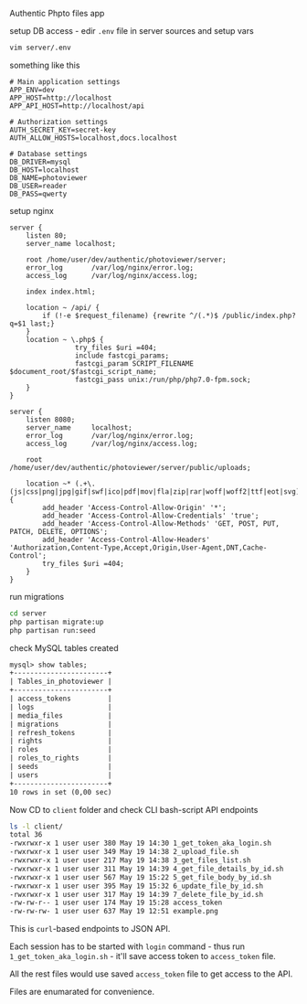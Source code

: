 Authentic Phpto files app

setup DB access - edir `.env` file in server sources and setup vars

```bash
vim server/.env
```

something like this

```
# Main application settings
APP_ENV=dev
APP_HOST=http://localhost
APP_API_HOST=http://localhost/api

# Authorization settings
AUTH_SECRET_KEY=secret-key
AUTH_ALLOW_HOSTS=localhost,docs.localhost

# Database settings
DB_DRIVER=mysql
DB_HOST=localhost
DB_NAME=photoviewer
DB_USER=reader
DB_PASS=qwerty

```

setup nginx
```
server {
    listen 80;
    server_name localhost;

    root /home/user/dev/authentic/photoviewer/server;
    error_log       /var/log/nginx/error.log;
    access_log      /var/log/nginx/access.log;
    
    index index.html;
    
    location ~ /api/ {
        if (!-e $request_filename) {rewrite ^/(.*)$ /public/index.php?q=$1 last;}
    }
    location ~ \.php$ {
                try_files $uri =404;
                include fastcgi_params;
                fastcgi_param SCRIPT_FILENAME $document_root/$fastcgi_script_name;
                fastcgi_pass unix:/run/php/php7.0-fpm.sock;
    }
}

server {
    listen 8080;
    server_name     localhost;
    error_log       /var/log/nginx/error.log;
    access_log      /var/log/nginx/access.log;

    root            /home/user/dev/authentic/photoviewer/server/public/uploads;

    location ~* (.+\.(js|css|png|jpg|gif|swf|ico|pdf|mov|fla|zip|rar|woff|woff2|ttf|eot|svg))$ {
        add_header 'Access-Control-Allow-Origin' '*';
        add_header 'Access-Control-Allow-Credentials' 'true';
        add_header 'Access-Control-Allow-Methods' 'GET, POST, PUT, PATCH, DELETE, OPTIONS';
        add_header 'Access-Control-Allow-Headers' 'Authorization,Content-Type,Accept,Origin,User-Agent,DNT,Cache-Control';
        try_files $uri =404;
    }
}

```

run migrations

```bash
cd server
php partisan migrate:up
php partisan run:seed
```

check MySQL tables created
```txt
mysql> show tables;
+-----------------------+
| Tables_in_photoviewer |
+-----------------------+
| access_tokens         |
| logs                  |
| media_files           |
| migrations            |
| refresh_tokens        |
| rights                |
| roles                 |
| roles_to_rights       |
| seeds                 |
| users                 |
+-----------------------+
10 rows in set (0,00 sec)
```


Now CD to `client` folder and check CLI bash-script API endpoints
```bash
ls -l client/
total 36
-rwxrwxr-x 1 user user 380 May 19 14:30 1_get_token_aka_login.sh
-rwxrwxr-x 1 user user 349 May 19 14:38 2_upload_file.sh
-rwxrwxr-x 1 user user 217 May 19 14:38 3_get_files_list.sh
-rwxrwxr-x 1 user user 311 May 19 14:39 4_get_file_details_by_id.sh
-rwxrwxr-x 1 user user 567 May 19 15:22 5_get_file_body_by_id.sh
-rwxrwxr-x 1 user user 395 May 19 15:32 6_update_file_by_id.sh
-rwxrwxr-x 1 user user 317 May 19 14:39 7_delete_file_by_id.sh
-rw-rw-r-- 1 user user 174 May 19 15:28 access_token
-rw-rw-rw- 1 user user 637 May 19 12:51 example.png
```

This is `curl`-based endpoints to JSON API. 

Each session has to be started with `login` command - thus run `1_get_token_aka_login.sh` - it'll save access token to `access_token` file. 

All the rest files would use saved `access_token` file to get access to the API.

Files are enumarated for convenience.

